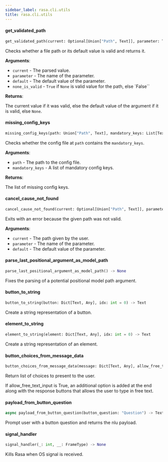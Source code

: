 ```yaml
---
sidebar_label: rasa.cli.utils
title: rasa.cli.utils
---
```

#### get\_validated\_path

```python
get_validated_path(current: Optional[Union["Path", Text]], parameter: Text, default: Optional[Union["Path", Text]] = None, none_is_valid: bool = False) -> Optional[Union["Path", Text]]
```

Checks whether a file path or its default value is valid and returns it.

**Arguments**:

- `current` - The parsed value.
- `parameter` - The name of the parameter.
- `default` - The default value of the parameter.
- `none_is_valid` - `True` if `None` is valid value for the path,
  else `False``
  

**Returns**:

  The current value if it was valid, else the default value of the
  argument if it is valid, else `None`.

#### missing\_config\_keys

```python
missing_config_keys(path: Union["Path", Text], mandatory_keys: List[Text]) -> List[Text]
```

Checks whether the config file at `path` contains the `mandatory_keys`.

**Arguments**:

- `path` - The path to the config file.
- `mandatory_keys` - A list of mandatory config keys.
  

**Returns**:

  The list of missing config keys.

#### cancel\_cause\_not\_found

```python
cancel_cause_not_found(current: Optional[Union["Path", Text]], parameter: Text, default: Optional[Union["Path", Text]]) -> None
```

Exits with an error because the given path was not valid.

**Arguments**:

- `current` - The path given by the user.
- `parameter` - The name of the parameter.
- `default` - The default value of the parameter.

#### parse\_last\_positional\_argument\_as\_model\_path

```python
parse_last_positional_argument_as_model_path() -> None
```

Fixes the parsing of a potential positional model path argument.

#### button\_to\_string

```python
button_to_string(button: Dict[Text, Any], idx: int = 0) -> Text
```

Create a string representation of a button.

#### element\_to\_string

```python
element_to_string(element: Dict[Text, Any], idx: int = 0) -> Text
```

Create a string representation of an element.

#### button\_choices\_from\_message\_data

```python
button_choices_from_message_data(message: Dict[Text, Any], allow_free_text_input: bool = True) -> List[Text]
```

Return list of choices to present to the user.

If allow_free_text_input is True, an additional option is added
at the end along with the response buttons that allows the user
to type in free text.

#### payload\_from\_button\_question

```python
async payload_from_button_question(button_question: "Question") -> Text
```

Prompt user with a button question and returns the nlu payload.

#### signal\_handler

```python
signal_handler(_: int, __: FrameType) -> None
```

Kills Rasa when OS signal is received.

